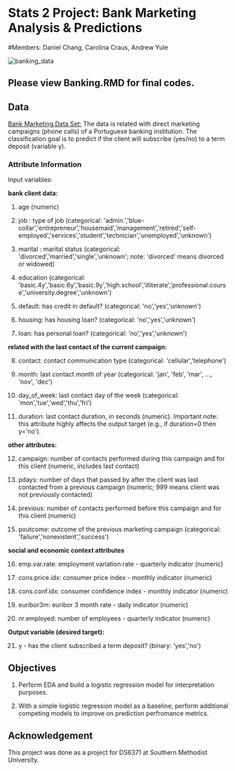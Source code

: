# Stats 2 Project: Bank Marketing Analysis & Predictions
#Members: Daniel Chang, Carolina Craus, Andrew Yule

![banking_data](https://user-images.githubusercontent.com/92649864/232138620-2e4b9b35-7192-471b-9ea6-4db07c8b412f.png)


## **Please view Banking.RMD for final codes.**

## Data 

[Bank Marketing Data Set:](https://archive.ics.uci.edu/ml/datasets/Bank+Marketing) 
The data is related with direct marketing campaigns (phone calls) of a Portuguese banking institution. The classification goal is to predict if the client will subscribe (yes/no) to a term deposit (variable y). 

### Attribute Information 

Input variables:

**bank client data:**

1. age (numeric)

2. job : type of job (categorical: 'admin.','blue-collar','entrepreneur','housemaid','management','retired','self-employed','services','student','technician','unemployed','unknown')

3.  marital : marital status (categorical: 'divorced','married','single','unknown'; note: 'divorced' means divorced or widowed)

4. education (categorical: 'basic.4y','basic.6y','basic.9y','high.school','illiterate','professional.course','university.degree','unknown')

5. default: has credit in default? (categorical: 'no','yes','unknown')

6. housing: has housing loan? (categorical: 'no','yes','unknown')

7. loan: has personal loan? (categorical: 'no','yes','unknown')

**related with the last contact of the current campaign:**

8. contact: contact communication type (categorical: 'cellular','telephone')

9. month: last contact month of year (categorical: 'jan', 'feb', 'mar', ..., 'nov', 'dec')

10. day_of_week: last contact day of the week (categorical: 'mon','tue','wed','thu','fri')

11. duration: last contact duration, in seconds (numeric). Important note: this attribute highly affects the output target (e.g., if duration=0 then y='no'). 

**other attributes:**

12. campaign: number of contacts performed during this campaign and for this client (numeric, includes last contact)

13. pdays: number of days that passed by after the client was last contacted from a previous campaign (numeric; 999 means client was not previously contacted)

14. previous: number of contacts performed before this campaign and for this client (numeric)

15. poutcome: outcome of the previous marketing campaign (categorical: 'failure','nonexistent','success')

**social and economic context attributes**

16. emp.var.rate: employment variation rate - quarterly indicator (numeric)

17. cons.price.idx: consumer price index - monthly indicator (numeric)

18. cons.conf.idx: consumer confidence index - monthly indicator (numeric)

19. euribor3m: euribor 3 month rate - daily indicator (numeric)

20. nr.employed: number of employees - quarterly indicator (numeric)

**Output variable (desired target):**

21. y - has the client subscribed a term deposit? (binary: 'yes','no')

## Objectives 

1. Perform EDA and build a logistic regression model for interpretation purposes. 

2. With a simple logistic regression model as a baseline, perform additional competing models to improve on prediction perfromance metrics. 

## Acknowledgement 

This project was done as a project for DS6371 at Southern Methodist University. 

